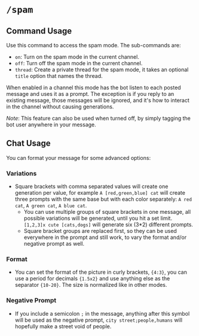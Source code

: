 # `/spam`

## Command Usage

Use this command to access the spam mode. The sub-commands are:

* `on`: Turn on the spam mode in the current channel.
* `off`: Turn off the spam mode in the current channel.
* `thread`: Create a private thread for the spam mode, it takes an optional `title` option that names the thread.

When enabled in a channel this mode has the bot listen to each posted message and uses it as a prompt. The exception is if you reply to an existing message, those messages will be ignored, and it's how to interact in the channel without causing generations.

*Note*: This feature can also be used when turned off, by simply tagging the bot user anywhere in your message.

## Chat Usage

You can format your message for some advanced options:

### Variations

* Square brackets with comma separated values will create one generation per value, for example `A [red,green,blue] cat` will create three prompts with the same base but with each color separately: `A red cat`, `A green cat`, `A blue cat`.
  * You can use multiple groups of square brackets in one message, all possible variations will be generated, until you hit a set limit. `[1,2,3]x cute [cats,dogs]` will generate six (3*2) different prompts.
  * Square bracket groups are replaced first, so they can be used everywhere in the prompt and still work, to vary the format and/or negative prompt as well.

### Format

* You can set the format of the picture in curly brackets, `{4:3}`, you can use a period for decimals `{1.5x2}` and use anything else as the separator `{10-20}`. The size is normalized like in other modes.

### Negative Prompt

* If you include a semicolon `;` in the message, anything after this symbol will be used as the negative prompt, `city street;people,humans` will hopefully make a street void of people.